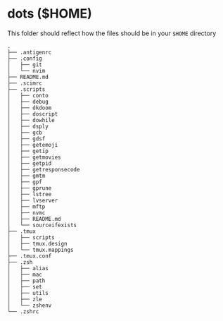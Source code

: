 # dots ($HOME)

This folder should reflect how the files should be in your `$HOME` directory

    .
    ├── .antigenrc
    ├── .config
    │   ├── git
    │   └── nvim
    ├── README.md
    ├── .scimrc
    ├── .scripts
    │   ├── conto
    │   ├── debug
    │   ├── dkdoom
    │   ├── doscript
    │   ├── dowhile
    │   ├── dsply
    │   ├── gcb
    │   ├── gdsf
    │   ├── getemoji
    │   ├── getip
    │   ├── getmovies
    │   ├── getpid
    │   ├── getresponsecode
    │   ├── gmtm
    │   ├── gpf
    │   ├── gprune
    │   ├── lstree
    │   ├── lvserver
    │   ├── mftp
    │   ├── nvmc
    │   ├── README.md
    │   └── sourceifexists
    ├── .tmux
    │   ├── scripts
    │   ├── tmux.design
    │   └── tmux.mappings
    ├── .tmux.conf
    ├── .zsh
    │   ├── alias
    │   ├── mac
    │   ├── path
    │   ├── set
    │   ├── utils
    │   ├── zle
    │   └── zshenv
    └── .zshrc

